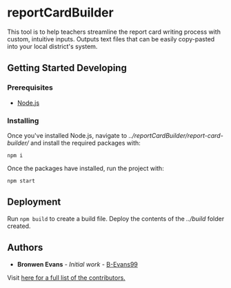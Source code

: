 # reportCardBuilder

This tool is to help teachers streamline the report card writing process with custom, intuitive inputs. Outputs text files that can be easily copy-pasted into your local district's system.

## Getting Started Developing

### Prerequisites

* [Node.js](https://nodejs.org/)

### Installing

Once you've installed Node.js, navigate to *../reportCardBuilder/report-card-builder/* and install the required packages with:

```
npm i
```

Once the packages have installed, run the project with:

```
npm start
```

## Deployment

Run ```npm build``` to create a build file. Deploy the contents of the *../build* folder created.

## Authors

* **Bronwen Evans** - *Initial work* - [B-Evans99](https://github.com/B-Evans99)

Visit [here for a full list of the contributors.](https://github.com/B-Evans99/reportCardBuilder/graphs/contributors)
